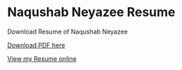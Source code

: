 # Naqushab Neyazee Resume
Download Resume of Naqushab Neyazee

[Download PDF here](https://github.com/naqushab/resume/raw/master/Naqushab%20Neyazee%20Resume.pdf)

[View my Resume online](visualcv.com/naqushabneyazee)
